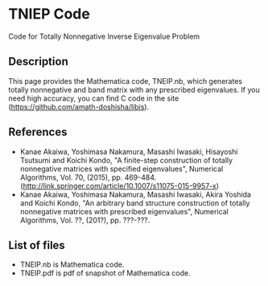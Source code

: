 # TNIEP Code
Code for Totally Nonnegative Inverse Eigenvalue Problem

## Description
This page provides the Mathematica code, TNEIP.nb, which generates totally nonnegative and band matrix with any prescribed eigenvalues. If you need high accuracy, you can find C code in the site (https://github.com/amath-doshisha/libis).

## References
- Kanae Akaiwa, Yoshimasa Nakamura, Masashi Iwasaki, Hisayoshi Tsutsumi and Koichi Kondo, "A finite-step construction of totally nonnegative matrices with specified eigenvalues", Numerical Algorithms, Vol. 70, (2015), pp. 469-484. (http://link.springer.com/article/10.1007/s11075-015-9957-x)
- Kanae Akaiwa, Yoshimasa Nakamura, Masashi Iwasaki, Akira Yoshida and Koichi Kondo, "An arbitrary band structure construction of totally nonnegative matrices with prescribed eigenvalues", Numerical Algorithms, Vol. ??, (201?), pp. ???-???.

## List of files
- TNEIP.nb is Mathematica code.
- TNEIP.pdf is pdf of snapshot of Mathematica code.
